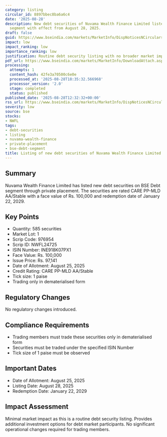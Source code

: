 ```yaml
---
category: listing
circular_id: 8897bbec8ba6a6c4
date: '2025-08-28'
description: New debt securities of Nuvama Wealth Finance Limited listed on BSE Debt
  segment with effect from August 28, 2025.
draft: false
guid: https://www.bseindia.com/markets/MarketInfo/DispNoticesNCirculars.aspx?Noticeid={DC34FEFD-FB37-45E3-9EAF-7FD9876CC207}&noticeno=20250828-29&dt=08/28/2025&icount=29&totcount=59&flag=0
impact: low
impact_ranking: low
importance_ranking: low
justification: Routine debt security listing with no broader market implications
pdf_url: https://www.bseindia.com/markets/MarketInfo/DownloadAttach.aspx?id=20250828-29&attachedId=
processing:
  attempts: 1
  content_hash: 42fe3a70500c6e0e
  processed_at: '2025-08-28T18:35:32.566968'
  processor_version: '2.0'
  stage: completed
  status: published
published_date: '2025-08-28T12:32:32+00:00'
rss_url: https://www.bseindia.com/markets/MarketInfo/DispNoticesNCirculars.aspx?Noticeid={DC34FEFD-FB37-45E3-9EAF-7FD9876CC207}&noticeno=20250828-29&dt=08/28/2025&icount=29&totcount=59&flag=0
severity: low
source: bse
stocks:
- NWFL
tags:
- debt-securities
- listing
- nuvama-wealth-finance
- private-placement
- bse-debt-segment
title: Listing of new debt securities of Nuvama Wealth Finance Limited
---
```


## Summary

Nuvama Wealth Finance Limited has listed new debt securities on BSE Debt segment through private placement. The securities are rated CARE PP-MLD AA/Stable with a face value of Rs. 100,000 and redemption date of January 22, 2029.

## Key Points

- Quantity: 585 securities
- Market Lot: 1
- Scrip Code: 976954
- Scrip ID: NWFL24725
- ISIN Number: INE918K07PX1
- Face Value: Rs. 100,000
- Issue Price: Rs. 97,141
- Date of Allotment: August 25, 2025
- Credit Rating: CARE PP-MLD AA/Stable
- Tick size: 1 paise
- Trading only in dematerialised form

## Regulatory Changes

No regulatory changes introduced.

## Compliance Requirements

- Trading members must trade these securities only in dematerialised form
- Securities must be traded under the specified ISIN Number
- Tick size of 1 paise must be observed

## Important Dates

- Date of Allotment: August 25, 2025
- Listing Date: August 28, 2025
- Redemption Date: January 22, 2029

## Impact Assessment

Minimal market impact as this is a routine debt security listing. Provides additional investment options for debt market participants. No significant operational changes required for trading members.